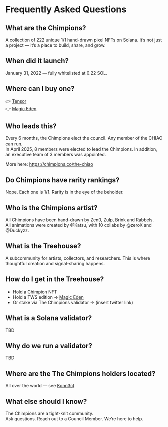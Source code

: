 # Frequently Asked Questions

## What are the Chimpions?
A collection of 222 unique 1/1 hand-drawn pixel NFTs on Solana. It’s not just a project — it’s a place to build, share, and grow.

## When did it launch?
January 31, 2022 — fully whitelisted at 0.22 SOL.

## Where can I buy one?
👉 [Tensor](https://www.tensor.trade/trade/the_chimpions)  
👉 [Magic Eden](https://magiceden.io/marketplace/the_chimpions)

## Who leads this?
Every 6 months, the Chimpions elect the council. Any member of the CHIAO can run.  
In April 2025, 8 members were elected to lead the Chimpions. In addition, an executive team of 3 members was appointed.

More here: https://chimpions.co/the-chiao

## Do Chimpions have rarity rankings?
Nope. Each one is 1/1. Rarity is in the eye of the beholder.

## Who is the Chimpions artist?
All Chimpions have been hand-drawn by Zen0, Zulp, Brink and Rabbels.  
All animations were created by @Katsu, with 10 collabs by @zeroX and @Duckyzz.

## What is the Treehouse?
A subcommunity for artists, collectors, and researchers. This is where thoughtful creation and signal-sharing happens.

## How do I get in the Treehouse?
- Hold a Chimpion NFT  
- Hold a TWS edition → [Magic Eden](https://magiceden.io/creators/the_chimpions)  
- Or stake via The Chimpions validator → (insert twitter link)

## What is a Solana validator?
TBD

## Why do we run a validator?
TBD

## Where are the The Chimpions holders located?
All over the world — see [Konn3ct](https://konn3ct.xyz)

## What else should I know?
The Chimpions are a tight-knit community.  
Ask questions. Reach out to a Council Member. We’re here to help.
